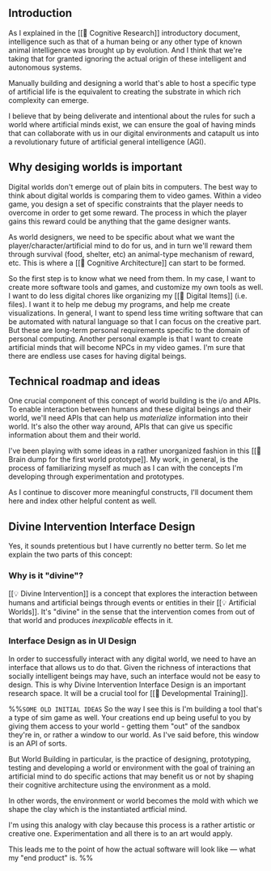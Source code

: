 ## Introduction

As I explained in the [[📝 Cognitive Research]] introductory document, intelligence such as that of a human being or any other type of known animal intelligence was brought up by evolution. And I think that we're taking that for granted ignoring the actual origin of these intelligent and autonomous systems.

Manually building and designing a world that's able to host a specific type of artificial life is the equivalent to creating the substrate in which rich complexity can emerge. 

I believe that by being deliverate and intentional about the rules for such a world where artificial minds exist, we can ensure the goal of having minds that can collaborate with us in our digital environments and catapult us into a revolutionary future of artificial general intelligence (AGI).

## Why desiging worlds is important

Digital worlds don't emerge out of plain bits in computers. The best way to think about digital worlds is comparing them to video games. Within a video game, you design a set of specific constraints that the player needs to overcome in order to get some reward. The process in which the player gains this reward could be anything that the game designer wants. 

As world designers, we need to be specific about what we want the player/character/artificial mind to do for us, and in turn we'll reward them through survival (food, shelter, etc) an animal-type mechanism of reward, etc. This is where a [[📝 Cognitive Architecture]] can start to be formed.

So the first step is to know what we need from them. In my case, I want to create more software tools and games, and customize my own tools as well. I want to do less digital chores like organizing my [[📝 Digital Items]] (i.e. files). I want it to help me debug my programs, and help me create visualizations. In general, I want to spend less time writing software that can be automated with natural language so that I can focus on the creative part. But these are long-term personal requirements specific to the domain of personal computing. Another personal example is that I want to create artificial minds that will become NPCs in my video games. I'm sure that there are endless use cases for having digital beings.

## Technical roadmap and ideas

One crucial component of this concept of world building is the i/o and APIs. To enable interaction between humans and these digital beings and their world, we'll need APIs that can help us _materialize_ information into their world. It's also the other way around, APIs that can give us specific information about them and their world.

I've been playing with some ideas in a rather unorganized fashion in this [[🧠 Brain dump for the first world prototype]]. My work, in general, is the process of familiarizing myself as much as I can with the concepts I'm developing through experimentation and prototypes.

As I continue to discover more meaningful constructs, I'll document them here and index other helpful content as well.

## Divine Intervention Interface Design

Yes, it sounds pretentious but I have currently no better term. So let me explain the two parts of this concept:

### Why is it "divine"?

[[💡 Divine Intervention]] is a concept that explores the interaction between humans and artificial beings through events or entities in their [[💡 Artificial Worlds]]. It's "divine" in the sense that the intervention comes from out of that world and produces _inexplicable_ effects in it.

### Interface Design as in UI Design

In order to successfully interact with any digital world, we need to have an interface that allows us to do that. Given the richness of interactions that socially intelligent beings may have, such an interface would not be easy to design. This is why Divine Intervention Interface Design is an important research space. It will be a crucial tool for [[📝 Developmental Training]].



%%`SOME OLD INITIAL IDEAS`
So the way I see this is I'm building a tool that's a type of sim game as well. Your creations end up being useful to you by giving them access to your world - getting them "out" of the sandbox they're in, or rather a window to our world. As I've said before, this window is an API of sorts.

But World Building in particular, is the practice of designing, prototyping, testing and developing a world or environment with the goal of training an artificial mind to do specific actions that may benefit us or not by shaping their cognitive architecture using the environment as a mold.

In other words, the environment or world becomes the mold with which we shape the clay which is the instantiated artficial mind.

I'm using this analogy with clay because this process is a rather artistic or creative one. Experimentation and all there is to an art would apply.

This leads me to the point of how the actual software will look like — what my "end product" is.
%%